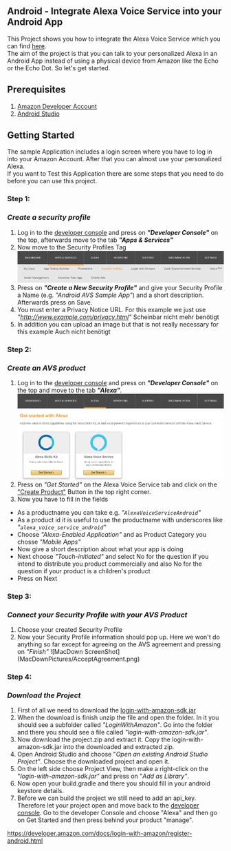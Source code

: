 ## Android - Integrate Alexa Voice Service into your Android App

This Project shows you how to integrate the Alexa Voice Service which you can find [here](https://developer.amazon.com).  
The aim of the project is that you can talk to your personalized Alexa in an Android App instead of using a physical device from Amazon like the Echo or the Echo Dot.
So let's get started.

## Prerequisites
1. [Amazon Developer Account](https://developer.amazon.com)
2. [Android Studio](https://developer.android.com/studio/index.html)

## Getting Started
The sample Application includes a login screen where you have to log in into your Amazon Account. After that you can almost use your personalized Alexa.  
If you want to Test this Application there are some steps that you need to do before you can use this project.  

### **Step 1:**
### _Create a security profile_

1. Log in to the [developer console](https://developer.amazon.com) and press on ***"Developer Console"*** on the top, afterwards move to the tab ***"Apps & Services"***
2. Now move to the Security Profiles Tag
![MacDown ScreenShot](MacDownPictures/SecurityProfile.png)
3. Press on ***"Create a New Security Profile"*** and give your Security Profile a Name (e.g. *"Android AVS Sample App"*) and a short description. Afterwards press on Save.
4. You must enter a Privacy Notice URL. For this example we just use *"http://www.example.com/privacy.html"* Scheinbar nicht mehr benötigt
5. In addition you can upload an image but that is not really necessary for this example Auch nicht benötigt

### **Step 2:**  
### _Create an AVS product_

1. Log in to the [developer console](https://developer.amazon.com) and press on ***"Developer Console"*** on the top and move to the tab ***"Alexa"***. ![MacDown ScreenShot](MacDownPictures/DeveloperConsole.png)
2. Press on *"Get Started"* on the Alexa Voice Service tab and click on the ["Create Product"](https://developer.amazon.com/avs/home.html#/avs/products/new) Button in the top right corner.  
3. Now you have to fill in the fields
  - As a productname you can take e.g. *"`AlexaVoiceServiceAndroid`"*
  - As a product id it is useful to use the productname with underscores like *"`alexa_voice_service_android`"*
  - Choose *"Alexa-Enabled Application"* and as Product Category you chosse *"Mobile Apps"*
  - Now give a short description about what your app is doing
  - Next choose *"Touch-initiated"* and select No for the question if you intend to distribute you product commercially and also No for the question if your product is a children's product
  - Press on Next

### **Step 3:**
### _Connect your Security Profile with your AVS Product_
1. Choose your created Security Profile
2. Now your Security Profile information should pop up. Here we won't do anything so far except for agreeing on the AVS agreement and pressing on *"Finish"*
![MacDown ScreenShot] (MacDownPictures/AcceptAgreement.png)

### **Step 4:**  
### _Download the Project_
1. First of all we need to download the [login-with-amazon-sdk.jar](https://amazonadsi-a.akamaihd.net/public/Amazon-Mobile-App-SDK-by-Platform/Amazon-Android-SDKs.zip)
2. When the download is finish unzip the file and open the folder. In it you should see a subfolder called *"LoginWithAmazon"*. Go into the folder and there you should see a file called *"login-with-amazon-sdk.jar"*. 
3. Now download the project.zip and extract it. Copy the login-with-amazon-sdk.jar into the downloaded and extracted zip. 
4. Open Android Studio and choose "*Open an existing Android Studio Project"*. Choose the downloaded project and open it. 
5. On the left side choose Project View, then make a right-click on the "*login-with-amazon-sdk.jar"*  and press on "*Add as Library"*.
6. Now open your build.gradle and there you should fill in your android keystore details. 
7. Before we can build the project we still need to add an api_key. Therefore let your project open and move back to the [developer console](https://developer.amazon.com). Go to the developer Console and choose "Alexa" and then go on Get Started and then press behind your product "manage". 



https://developer.amazon.com/docs/login-with-amazon/register-android.html
